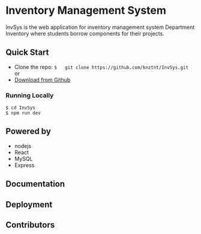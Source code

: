 # Inventory Management System

InvSys is the web application for inventory management system Department Inventory where students borrow components for their projects.


## Quick Start

 - Clone the repo: `$	git clone https://github.com/knztnt/InvSys.git`
 or
 - [Download from Github](https://github.com/knztnt/InvSys/archive/master.zip)
 ### Running Locally
 

    $ cd InvSys
    $ npm run dev

## Powered by

 - nodejs
 - React
 - MySQL
 - Express


## Documentation



## Deployment



## Contributors
